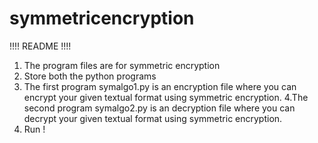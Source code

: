 # symmetricencryption

!!!! README !!!!

1. The program files are for symmetric encryption
2. Store both the python programs 
3. The first program symalgo1.py is an encryption file where you can encrypt your given textual format using symmetric encryption.
4.The second program symalgo2.py is an decryption file where you can decrypt your given textual format using symmetric encryption.
5. Run ! 
